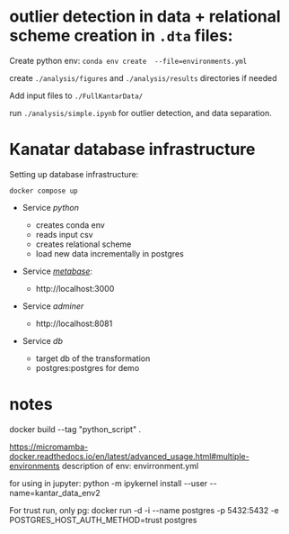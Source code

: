 # outlier detection in data + relational scheme creation in ```.dta``` files:
Create python env:
```conda env create  --file=environments.yml```

create ```./analysis/figures``` and ```./analysis/results``` directories if needed

Add input files to ```./FullKantarData/``` 

run ```./analysis/simple.ipynb``` for outlier detection, and data separation.



# Kanatar database infrastructure 

Setting up database infrastructure:

```docker compose up```


- Service *python* 
  - creates conda env
  - reads input csv
  - creates relational scheme
  - load new data incrementally in postgres

- Service *[metabase](https://www.metabase.com)*: 
   
  - http://localhost:3000
- Service *adminer*
  - http://localhost:8081
- Service *db* 
  - target db of the transformation
  - postgres:postgres for demo


# notes
 

docker build --tag "python_script" .

https://micromamba-docker.readthedocs.io/en/latest/advanced_usage.html#multiple-environments
description of env: 
envirronment.yml

for using in jupyter:
python -m ipykernel install --user --name=kantar_data_env2

For trust run, only  pg:
docker run -d -i --name postgres -p 5432:5432 -e POSTGRES_HOST_AUTH_METHOD=trust postgres

